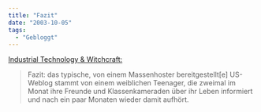 ```yaml
---
title: "Fazit"
date: "2003-10-05"
tags:
  - "Gebloggt"
---
```


[Industrial Technology & Witchcraft:](http://www.industrial-technology-and-witchcraft.de/index.php?id=P3440 "Industrial Technology & Witchcraft - das Weblog von TextLab")

> Fazit: das typische, von einem Massenhoster bereitgestellt\[e\] US-Weblog stammt von einem weiblichen Teenager, die zweimal im Monat ihre Freunde und Klassenkameraden über ihr Leben informiert und nach ein paar Monaten wieder damit aufhört.
